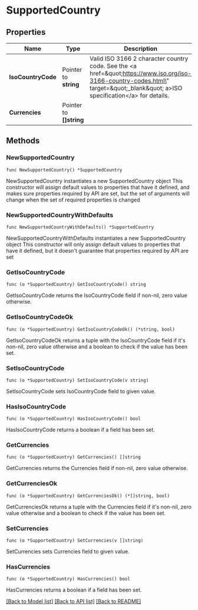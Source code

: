 # SupportedCountry

## Properties

Name | Type | Description | Notes
------------ | ------------- | ------------- | -------------
**IsoCountryCode** | Pointer to **string** | Valid ISO 3166 2 character country code. See the &lt;a href&#x3D;\&quot;https://www.iso.org/iso-3166-country-codes.html\&quot; target&#x3D;\&quot;_blank\&quot; a&gt;ISO specification&lt;/a&gt; for details. | [optional] 
**Currencies** | Pointer to **[]string** |  | [optional] 

## Methods

### NewSupportedCountry

`func NewSupportedCountry() *SupportedCountry`

NewSupportedCountry instantiates a new SupportedCountry object
This constructor will assign default values to properties that have it defined,
and makes sure properties required by API are set, but the set of arguments
will change when the set of required properties is changed

### NewSupportedCountryWithDefaults

`func NewSupportedCountryWithDefaults() *SupportedCountry`

NewSupportedCountryWithDefaults instantiates a new SupportedCountry object
This constructor will only assign default values to properties that have it defined,
but it doesn't guarantee that properties required by API are set

### GetIsoCountryCode

`func (o *SupportedCountry) GetIsoCountryCode() string`

GetIsoCountryCode returns the IsoCountryCode field if non-nil, zero value otherwise.

### GetIsoCountryCodeOk

`func (o *SupportedCountry) GetIsoCountryCodeOk() (*string, bool)`

GetIsoCountryCodeOk returns a tuple with the IsoCountryCode field if it's non-nil, zero value otherwise
and a boolean to check if the value has been set.

### SetIsoCountryCode

`func (o *SupportedCountry) SetIsoCountryCode(v string)`

SetIsoCountryCode sets IsoCountryCode field to given value.

### HasIsoCountryCode

`func (o *SupportedCountry) HasIsoCountryCode() bool`

HasIsoCountryCode returns a boolean if a field has been set.

### GetCurrencies

`func (o *SupportedCountry) GetCurrencies() []string`

GetCurrencies returns the Currencies field if non-nil, zero value otherwise.

### GetCurrenciesOk

`func (o *SupportedCountry) GetCurrenciesOk() (*[]string, bool)`

GetCurrenciesOk returns a tuple with the Currencies field if it's non-nil, zero value otherwise
and a boolean to check if the value has been set.

### SetCurrencies

`func (o *SupportedCountry) SetCurrencies(v []string)`

SetCurrencies sets Currencies field to given value.

### HasCurrencies

`func (o *SupportedCountry) HasCurrencies() bool`

HasCurrencies returns a boolean if a field has been set.


[[Back to Model list]](../README.md#documentation-for-models) [[Back to API list]](../README.md#documentation-for-api-endpoints) [[Back to README]](../README.md)


